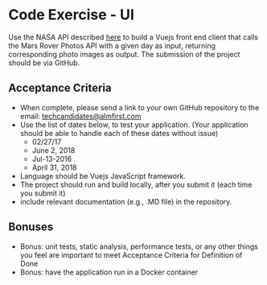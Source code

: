 # Code Exercise - UI

Use the NASA API described [here](https://api.nasa.gov) to build a Vuejs front end client that calls the Mars Rover Photos API with a given day as input, returning corresponding photo images as output. The submission of the project should be via GitHub.

## Acceptance Criteria

- When complete, please send a link to your own GitHub repository to the email: techcandidates@almfirst.com
- Use the list of dates below, to test your application.  (Your application should be able to handle each of these dates without issue)
  - 02/27/17
  - June 2, 2018
  - Jul-13-2016
  - April 31, 2018
- Language should be Vuejs JavaScript framework.
- The project should run and build locally, after you submit it (each time you submit it)
- include relevant documentation (e.g., .MD file) in the repository.

## Bonuses

- Bonus: unit tests, static analysis, performance tests, or any other things you feel are important to meet Acceptance Criteria for Definition of Done
- Bonus: have the application run in a Docker container
